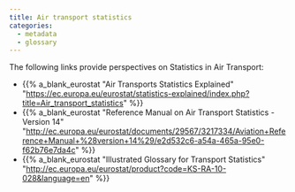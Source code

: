 ```yaml
---
title: Air transport statistics
categories:
  - metadata
  - glossary
---
```


The following links provide perspectives on Statistics in Air Transport:

* {{% a_blank_eurostat "Air Transports Statistics Explained"
      "https://ec.europa.eu/eurostat/statistics-explained/index.php?title=Air_transport_statistics" %}}
* {{% a_blank_eurostat "Reference Manual on Air Transport Statistics - Version 14" 
      "http://ec.europa.eu/eurostat/documents/29567/3217334/Aviation+Reference+Manual+%28version+14%29/e2d532c6-a54a-465a-95e0-f62b76e7da4c" %}}
* {{% a_blank_eurostat "Illustrated Glossary for Transport Statistics"
      "http://ec.europa.eu/eurostat/product?code=KS-RA-10-028&language=en" %}}

